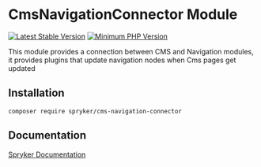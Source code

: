 # CmsNavigationConnector Module
[![Latest Stable Version](https://poser.pugx.org/spryker/cms-navigation-connector/v/stable.svg)](https://packagist.org/packages/spryker/cms-navigation-connector)
[![Minimum PHP Version](https://img.shields.io/badge/php-%3E%3D%208.3-8892BF.svg)](https://php.net/)

This module provides a connection between CMS and Navigation modules, it provides plugins that update navigation nodes when Cms pages get updated

## Installation

```
composer require spryker/cms-navigation-connector
```

## Documentation

[Spryker Documentation](https://docs.spryker.com)
